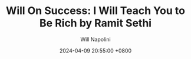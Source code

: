 ---
title: "Will On Success: I Will Teach You to Be Rich by Ramit Sethi"
author: Will Napolini
date: 2024-04-09 20:55:00 +0800
categories: [Mindset, Book-summaries]
tags:
  [
    ramit-sethi,
    i-will-teach-you-to-be-rich,
    personal-finance,
    wealth-building,
    money-management,
    financial-freedom,
    self-help,
    investing,
    career-advice,
    entrepreneurship,
    budgeting,
    financial-planning,
    saving,
    personal-development,
    debt-reduction,
    lifestyle-design
  ]
image: https://pbs.twimg.com/media/GO1sbVxWwAEnqAy?format=jpg&name=large
alt: "Will On Success: I Will Teach You to Be Rich by Ramit Sethi"
fallback:
  - 
  # Replace with the URL of your backup image
  -
  # Replace with the URL of your backup image
---